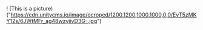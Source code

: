 ! [This is a picture) ("https://cdn.unitycms.io/image/ocroped/1200,1200,1000,1000,0,0/EvT5zMKY12s/6JWtMFr_ag48wzyiivD3G-.jpg")
